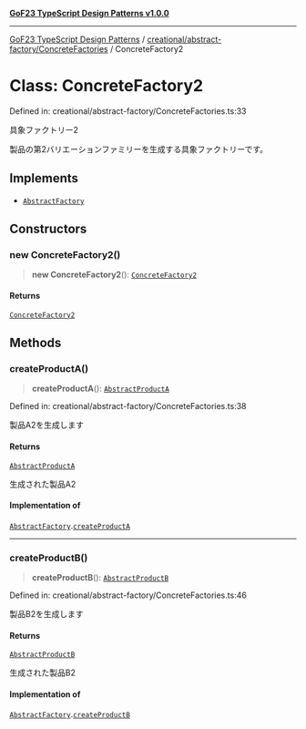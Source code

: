 [**GoF23 TypeScript Design Patterns v1.0.0**](../../../../README.md)

***

[GoF23 TypeScript Design Patterns](../../../../README.md) / [creational/abstract-factory/ConcreteFactories](../README.md) / ConcreteFactory2

# Class: ConcreteFactory2

Defined in: creational/abstract-factory/ConcreteFactories.ts:33

具象ファクトリー2

製品の第2バリエーションファミリーを生成する具象ファクトリーです。

## Implements

- [`AbstractFactory`](../../AbstractFactory/interfaces/AbstractFactory.md)

## Constructors

### new ConcreteFactory2()

> **new ConcreteFactory2**(): [`ConcreteFactory2`](ConcreteFactory2.md)

#### Returns

[`ConcreteFactory2`](ConcreteFactory2.md)

## Methods

### createProductA()

> **createProductA**(): [`AbstractProductA`](../../AbstractProducts/interfaces/AbstractProductA.md)

Defined in: creational/abstract-factory/ConcreteFactories.ts:38

製品A2を生成します

#### Returns

[`AbstractProductA`](../../AbstractProducts/interfaces/AbstractProductA.md)

生成された製品A2

#### Implementation of

[`AbstractFactory`](../../AbstractFactory/interfaces/AbstractFactory.md).[`createProductA`](../../AbstractFactory/interfaces/AbstractFactory.md#createproducta)

***

### createProductB()

> **createProductB**(): [`AbstractProductB`](../../AbstractProducts/interfaces/AbstractProductB.md)

Defined in: creational/abstract-factory/ConcreteFactories.ts:46

製品B2を生成します

#### Returns

[`AbstractProductB`](../../AbstractProducts/interfaces/AbstractProductB.md)

生成された製品B2

#### Implementation of

[`AbstractFactory`](../../AbstractFactory/interfaces/AbstractFactory.md).[`createProductB`](../../AbstractFactory/interfaces/AbstractFactory.md#createproductb)

